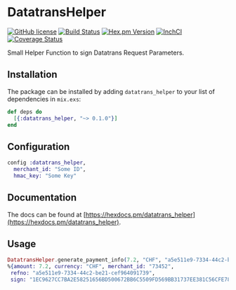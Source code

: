 # DatatransHelper

[![GitHub license](https://img.shields.io/badge/license-MIT-blue.svg)](https://raw.githubusercontent.com/jshmrtn/datatrans-helper/master/LICENSE)
[![Build Status](https://travis-ci.org/jshmrtn/datatrans-helper.svg?branch=master)](https://travis-ci.org/jshmrtn/datatrans-helper)
[![Hex.pm Version](https://img.shields.io/hexpm/v/datatrans-helper.svg?style=flat)](https://hex.pm/packages/datatrans-helper)
[![InchCI](https://inch-ci.org/github/jshmrtn/datatrans-helper.svg?branch=master)](https://inch-ci.org/github/jshmrtn/datatrans-helper)
[![Coverage Status](https://coveralls.io/repos/github/jshmrtn/datatrans-helper/badge.svg?branch=master)](https://coveralls.io/github/jshmrtn/datatrans-helper?branch=master)

Small Helper Function to sign Datatrans Request Parameters.

## Installation

The package can be installed
by adding `datatrans_helper` to your list of dependencies in `mix.exs`:

```elixir
def deps do
  [{:datatrans_helper, "~> 0.1.0"}]
end
```

## Configuration
```elixir
config :datatrans_helper,
  merchant_id: "Some ID",
  hmac_key: "Some Key"
```

## Documentation

The docs can
be found at [https://hexdocs.pm/datatrans_helper](https://hexdocs.pm/datatrans_helper).

## Usage
```elixir
DatatransHelper.generate_payment_info(7.2, "CHF", "a5e511e9-7334-44c2-be21-cef964091739")
%{amount: 7.2, currency: "CHF", merchant_id: "73452",
 refno: "a5e511e9-7334-44c2-be21-cef964091739",
 sign: "1EC9627CC7BA2E58251656BD500672BB6C5509FD569BB31737EE381C56CFE785"}
```
